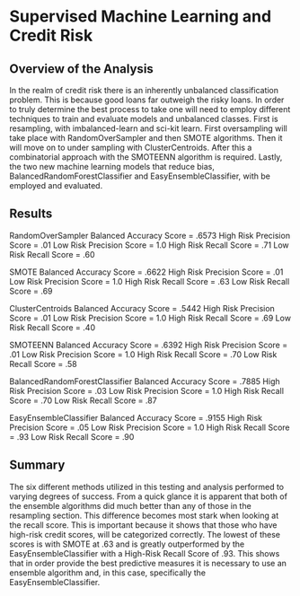 # Supervised Machine Learning and Credit Risk

## Overview of the Analysis
In the realm of credit risk there is an inherently unbalanced classification problem. This is because good loans far outweigh the risky loans. In order to truly determine the best process to take one will need to employ different techniques to train and evaluate models and unbalanced classes. First is resampling, with imbalanced-learn and sci-kit learn. First oversampling will take place with RandomOverSampler and then SMOTE algorithms. Then it will move on to under sampling with ClusterCentroids. After this a combinatorial approach with the SMOTEENN algorithm is required. Lastly, the two new machine learning models that reduce bias, BalancedRandomForestClassifier and EasyEnsembleClassifier, with be employed and evaluated.

## Results

RandomOverSampler
  Balanced Accuracy Score = .6573
  High Risk Precision Score = .01
  Low Risk Precision Score = 1.0
  High Risk Recall Score = .71
  Low Risk Recall Score = .60

SMOTE
  Balanced Accuracy Score = .6622
  High Risk Precision Score = .01
  Low Risk Precision Score = 1.0
  High Risk Recall Score = .63
  Low Risk Recall Score = .69

ClusterCentroids
  Balanced Accuracy Score = .5442
  High Risk Precision Score = .01
  Low Risk Precision Score = 1.0
  High Risk Recall Score = .69
  Low Risk Recall Score = .40

SMOTEENN
  Balanced Accuracy Score = .6392
  High Risk Precision Score = .01
  Low Risk Precision Score = 1.0
  High Risk Recall Score = .70
  Low Risk Recall Score = .58

BalancedRandomForestClassifier
  Balanced Accuracy Score = .7885
  High Risk Precision Score = .03
  Low Risk Precision Score = 1.0
  High Risk Recall Score = .70
  Low Risk Recall Score = .87

EasyEnsembleClassifier
  Balanced Accuracy Score = .9155
  High Risk Precision Score = .05
  Low Risk Precision Score = 1.0
  High Risk Recall Score = .93
  Low Risk Recall Score = .90
  
## Summary

The six different methods utilized in this testing and analysis performed to varying degrees of success. From a quick glance it is apparent that both of the ensemble algorithms did much better than any of those in the resampling section. This difference becomes most stark when looking at the recall score. This is important because it shows that those who have high-risk credit scores, will be categorized correctly. The lowest of these scores is with SMOTE at .63 and is greatly outperformed by the EasyEnsembleClassifier with a High-Risk Recall Score of .93. This shows that in order provide the best predictive measures it is necessary to use an ensemble algorithm and, in this case, specifically the EasyEnsembleClassifier.

